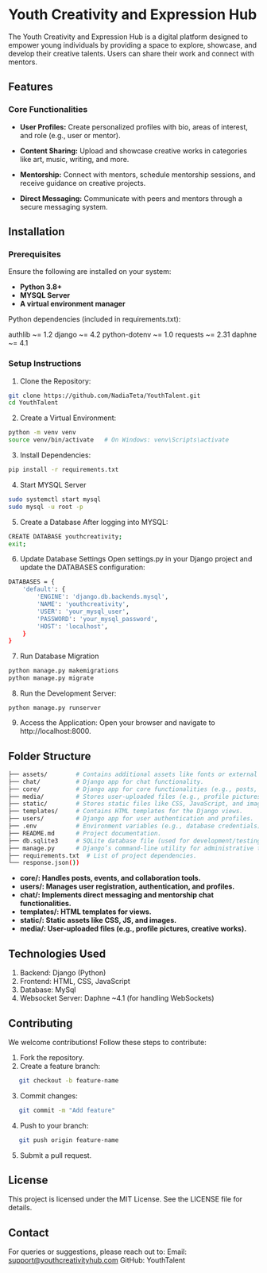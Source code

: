 # Youth Creativity and Expression Hub
The Youth Creativity and Expression Hub is a digital platform designed to empower young individuals by providing a space to explore, showcase, and develop their creative talents. Users can share their work and connect with mentors.

## Features
### Core Functionalities
- **User Profiles:**
Create personalized profiles with bio, areas of interest, and role (e.g., user or mentor).

- **Content Sharing:**
Upload and showcase creative works in categories like art, music, writing, and more.

- **Mentorship:**
Connect with mentors, schedule mentorship sessions, and receive guidance on creative projects.

- **Direct Messaging:**
Communicate with peers and mentors through a secure messaging system.

## Installation
### Prerequisites
Ensure the following are installed on your system:

- **Python 3.8+**
- **MYSQL Server**
- **A virtual environment manager**

Python dependencies (included in requirements.txt):

authlib ~= 1.2
django ~= 4.2
python-dotenv ~= 1.0
requests ~= 2.31
daphne ~= 4.1 

### Setup Instructions
1. Clone the Repository:

```sh
git clone https://github.com/NadiaTeta/YouthTalent.git
cd YouthTalent
```

2. Create a Virtual Environment:

```sh
python -m venv venv
source venv/bin/activate   # On Windows: venv\Scripts\activate
```

3. Install Dependencies:

```sh
pip install -r requirements.txt
```
4. Start MYSQL Server

```sh
sudo systemctl start mysql
sudo mysql -u root -p
```
5. Create a Database
After logging into MYSQL:
   
```sh
CREATE DATABASE youthcreativity;
exit;
```
6. Update Database Settings
Open settings.py in your Django project and update the DATABASES configuration:

```sh
DATABASES = {
    'default': {
        'ENGINE': 'django.db.backends.mysql',
        'NAME': 'youthcreativity',
        'USER': 'your_mysql_user',
        'PASSWORD': 'your_mysql_password',
        'HOST': 'localhost',
    }
}
```

7. Run Database Migration

```sh
python manage.py makemigrations
python manage.py migrate
```

8. Run the Development Server:

```
python manage.py runserver
```

9. Access the Application:
Open your browser and navigate to http://localhost:8000.

## Folder Structure
```sh
├── assets/        # Contains additional assets like fonts or external libraries.
├── chat/          # Django app for chat functionality.
├── core/          # Django app for core functionalities (e.g., posts, events).
├── media/         # Stores user-uploaded files (e.g., profile pictures, creative works).
├── static/        # Stores static files like CSS, JavaScript, and images.
├── templates/     # Contains HTML templates for the Django views.
├── users/         # Django app for user authentication and profiles.
├── .env           # Environment variables (e.g., database credentials).
├── README.md      # Project documentation.
├── db.sqlite3     # SQLite database file (used for development/testing).
├── manage.py      # Django’s command-line utility for administrative tasks.
├── requirements.txt  # List of project dependencies.
└── response.json())
```
- **core/: Handles posts, events, and collaboration tools.**
- **users/: Manages user registration, authentication, and profiles.**
- **chat/: Implements direct messaging and mentorship chat functionalities.**
- **templates/: HTML templates for views.**
- **static/: Static assets like CSS, JS, and images.**
- **media/: User-uploaded files (e.g., profile pictures, creative works).**
   
## Technologies Used
1. Backend: Django (Python)
2. Frontend: HTML, CSS, JavaScript
3. Database: MySql
4. Websocket Server: Daphne ~4.1 (for handling WebSockets)
   
## Contributing
We welcome contributions! Follow these steps to contribute:

1. Fork the repository.
2. Create a feature branch:
```sh
   git checkout -b feature-name
```
3. Commit changes:
```sh
   git commit -m "Add feature"
```
4. Push to your branch:
```sh
   git push origin feature-name
```
5. Submit a pull request.
 
## License
This project is licensed under the MIT License. See the LICENSE file for details.

## Contact
For queries or suggestions, please reach out to:
Email: support@youthcreativityhub.com
GitHub: YouthTalent
